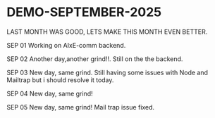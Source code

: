 # DEMO-SEPTEMBER-2025
LAST MONTH WAS GOOD, LETS MAKE THIS MONTH EVEN BETTER.

SEP 01
Working on AIxE-comm backend.

SEP 02
Another day,another grind!!.
Still on the the backend.

SEP 03
New day, same grind.
Still having some issues with Node and Mailtrap but i should resolve it today.

SEP 04
New day, same grind!

SEP 05
New day, same grind!
Mail trap issue fixed.
